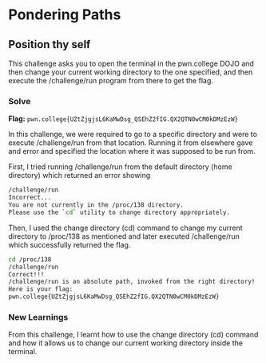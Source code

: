# Pondering Paths

## Position thy self
This challenge asks you to open the terminal in the pwn.college DOJO and then change your current working directory to the one specified, and then execute the /challenge/run program from there to get the flag.

### Solve
**Flag:** `pwn.college{UZtZjgjsL6KaMwDsg_QSEhZ2fIG.QX2QTN0wCM0kDMzEzW}`

In this challenge, we were required to go to a specific directory and were to execute /challenge/run from that location. Running it from elsewhere gave and error and specified the location where it was supposed to be run from.

First, I tried running /challenge/run from the default directory (home directory) which returned an error showing 
```bash
/challenge/run
Incorrect...
You are not currently in the /proc/138 directory.
Please use the `cd` utility to change directory appropriately.
```
Then, I used the change directory (cd) command to change my current directory to /proc/138 as mentioned and later executed /challenge/run which successfully returned the flag. 

```bash
cd /proc/138
/challenge/run
Correct!!!
/challenge/run is an absolute path, invoked from the right directory!
Here is your flag:
pwn.college{UZtZjgjsL6KaMwDsg_QSEhZ2fIG.QX2QTN0wCM0kDMzEzW}
```

### New Learnings
From this challenge, I learnt how to use the change directory (cd) command and how it allows us to change our current working directory inside the terminal.
